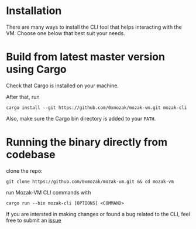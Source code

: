 # Installation

There are many ways to install the CLI tool that helps interacting with the VM. Choose one below that best suit your needs.

<!---
# Precompiled Binary

Add Precompiled binary after tested on different platforms
related issue https://github.com/0xmozak/mozak-vm/issues/852
-->

<!---
# Crate.io

Add

```rust
cargo install
```

After publish to crate.io
-->

# Build from latest master version using Cargo

Check that Cargo is installed on your machine.

After that, run

```
cargo install --git https://github.com/0xmozak/mozak-vm.git mozak-cli
```

Also, make sure the Cargo bin directory is added to your `PATH`.

# Running the binary directly from codebase

clone the repo:

```
git clone https://github.com/0xmozak/mozak-vm.git && cd mozak-vm
```

run Mozak-VM CLI commands with

```
cargo run --bin mozak-cli [OPTIONS] <COMMAND>
```

If you are intersted in making changes or found a bug related to the CLI, feel free to submit an [issue](https://github.com/0xmozak/mozak-vm/issues)

